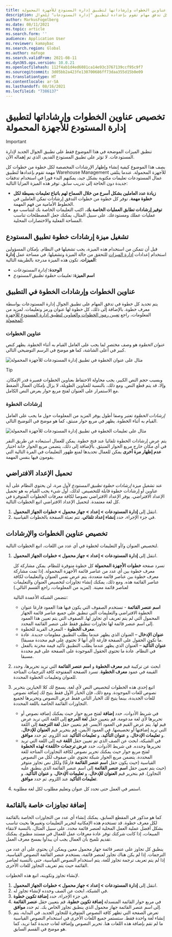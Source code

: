 ```yaml
---
title: تخصيص عناوين الخطوات وإرشاداتها لتطبيق إدارة المستودع للأجهزة المحمولة
description: يصف هذا الموضوع كيفية إنشاء وإظهار إرشادات مخصصة لكل خطوة من كل تدفق مهام تقوم بإعداده لتطبيق "إدارة المستودعات" للجوال.
author: MarkusFogelberg
ms.date: 08/11/2021
ms.topic: article
ms.search.form: ''
audience: Application User
ms.reviewer: kamaybac
ms.search.region: Global
ms.author: mafoge
ms.search.validFrom: 2021-08-11
ms.dyn365.ops.version: 10.0.21
ms.openlocfilehash: 112f4ab1d4ed6081ca14e93c3767139ccf95c9f7
ms.sourcegitcommit: 3d05bb2a423fe130700686ff73daa355d15b0e09
ms.translationtype: HT
ms.contentlocale: ar-SA
ms.lasthandoff: 08/16/2021
ms.locfileid: "7386137"
---
```

# <a name="customize-step-titles-and-instructions-for-the-warehouse-management-mobile-app"></a>تخصيص عناوين الخطوات وإرشاداتها لتطبيق إدارة المستودع للأجهزة المحمولة

> [!IMPORTANT]
> تنطبق الميزات الموضحة في هذا الموضوع فقط على تطبيق الجوال الجديد لإدارة المستودعات. لا تؤثر على تطبيق المستودع القديم، الذي تم إهماله الآن.

يصف هذا الموضوع كيفية إنشاء وإظهار الإرشادات المخصصة لكل خطوة من خطوات كل مهمة تقوم بإعدادها لتطبيق Warehouse Management للأجهزة المحمولة. عندما يتلقى عمال المستودعات تعليمات مكتوبة بشكل جيد، يمكنهم البدء فورا في استخدام تدفقات جديدة دون الحاجة إلى تدريب سابق. توفر هذه الميزة المزايا التالية:

- **زيادة عدد العاملين بشكل أسرع من خلال السماح لهم باتباع تعليمات بسيطة لكل خطوة مهمة.** توفر كل خطوة من خطوات التدفق إرشادات تمكن العاملين في الخطوط الأمامية من فهم المهمة.
- **توفير إرشادات تطابق العمليات الخاصة بك.** اكتب التعليمات الخاصة بك لتتناسب مع عمليات عملك ومستودعك. على سبيل المثال، يمكنك جعل المصطلحات تناسب المساحة الفعلية والاختصارات المحلية.

## <a name="turn-on-the-warehouse-app-step-instructions-feature"></a>تشغيل ميزة إرشادات خطوة تطبيق المستودع

قبل أن تتمكن من استخدام هذه الميزة، يجب تشغيلها في النظام. بإمكان المسؤولين استخدام إعدادات [إدارة الميزات](../../fin-ops-core/fin-ops/get-started/feature-management/feature-management-overview.md) للتحقق من حالة الميزة وتشغيلها. في مساحة عمل **إدارة الميزات**، تكون هذه الميزة مدرجة بالطريقة التالية:

- **الوحدة:** *إدارة المستودعات*
- **اسم الميزة:** *تعليمات خطوة تطبيق المستودع*

## <a name="step-titles-and-step-instructions-in-the-app"></a>عناوين الخطوات وإرشادات الخطوة في التطبيق

يتم تحديد كل خطوة في تدفق المهام على تطبيق الجوال إدارة المستودعات بواسطة معرف خطوة. بالإضافة إلى ذلك، كل خطوة لها عنوان ورمز وتعليمات. لمزيد من المعلومات، راجع [تعيين رموز الخطوات والعناوين لتطبيق إدارة المستودع للأجهزة المحمولة](step-icons-titles.md).

### <a name="step-titles"></a>عناوين الخطوات

*عنوان الخطوة* هو وصف مختصر لما يجب على العامل القيام به أثناء الخطوة. يظهر كنص كبير في أعلى الشاشة، كما هو موضح في الرسم التوضيحي التالي.

![مثال على عنوان الخطوة في تطبيق إدارة المستودعات للأجهزة المحمولة](media/wma-step-title.png "مثال على عنوان الخطوة في تطبيق إدارة المستودعات للأجهزة المحمولة")

> [!TIP]
> وبسبب حجم النص الكبير، يجب محاولة الاحتفاظ بعناوين الخطوات قصيرة قدر الإمكان. وإلا، قد يتم قطع النص. ومع ذلك، بالنسبة للعناوين الطويلة، لا يزال بإمكان العمال الضغط مع الاستمرار على العنوان لفتح مربع حوار يعرض النص الكامل.

### <a name="step-instructions"></a>إرشادات الخطوة

*إرشادات الخطوة* تعتبر وصفا أطول يوفر المزيد من المعلومات حول ما يجب على العامل القيام به أثناء الخطوة. يظهر في مربع حوار منبثق، كما هو موضح في التوضيح التالي.

![مثال على تعليمات الخطوة في تطبيق إدارة المستودعات للأجهزة المحمولة](media/wma-step-instructions.png "مثال على تعليمات الخطوة في تطبيق إدارة المستودعات للأجهزة المحمولة")

يتم عرض إرشادات الخطوة تلقائيا عند فتح خطوة. يمكن للعمال استبعاده عن طريق النقر في أي مكان خارج مربع الحوار المنبثق. بالإضافة إلى ذلك، يتضمن مربع الحوار خانة اختيار **عدم إظهار مرة أخرى** يمكن للعمال تحديدها لمنع ظهور التعليمات في المرة التالية التي يقومون فيها بنفس المهمة.

## <a name="load-the-default-setup"></a>تحميل الإعداد الافتراضي

عند تشغيل ميزة *إرشادات خطوة تطبيق المستودع* لأول مرة، لن يحتوي النظام على أية عناوين أو إرشادات خطوة قابلة للتخصيص. لذلك، أول شيء يجب القيام به هو تحميل الإعداد الافتراضي. يوفر الإعداد الافتراضي نصوصا لكافة معرفات الخطوات المتوفرة في كل لغة معتمدة. لتحميل الإعداد الافتراضي اتبع الخطوات التالية.

1. انتقل إلى **إدارة المستودعات \> إعداد \> جهاز محمول \> خطوات الجهاز المحمول**.
1. في جزء الإجراء، حدد **إنشاء إعداد تلقائي**. تتم تعبئة الصفحة بالخطوات القياسية.

## <a name="customize-step-titles-and-instructions"></a>تخصيص عناوين الخطوات والإرشادات

لتخصيص العنوان و/أو التعليمات لخطوة في أي عدد من اللغات، اتبع الخطوات التالية.

1. انتقل إلى **إدارة المستودعات \> إعداد \> جهاز محمول \> خطوات الجهاز المحمول**.

    تسرد صفحة **خطوات الأجهزة المحمولة** كل خطوة متوفرة للنظام. يمكن مشاركة كل معرف خطوة بين أي عدد من عناصر قائمة الأجهزة المحمولة. إذا تمت مشاركة معرف خطوة بين عناصر قائمة متعددة، يتم عرض نفس العنوان والتعليمات لكافة عناصر القائمة هذه. ومع ذلك، يمكنك إنشاء تجاوزات لتخصيص العنوان والتعليمات لعناصر قائمة معينة. (لمزيد من المعلومات، راجع القسم التالي.)

    تتضمن الشبكة الأعمدة التالية:

    - **اسم عنصر القائمة** - تستخدم الصفوف التي يكون فيها هذا العمود فارغا عنوان الخطوة الافتراضي والتعليمات التي تنطبق على جميع عناصر قائمة الجهاز المحمول التي لم يتم تعريف أي تجاوز لها. الصفوف التي يتم تعيين هذا العمود إلى اسم عنصر قائمة لها تجاوزات تنطبق فقط على عنصر القائمة المحدد.
    - **معرف الخطوة** - المعرف الفريد للخطوة.
    - **عنوان الإدخال** – العنوان الذي يظهر عندما يطلب التطبيق معلومات جديدة. عادة ما تكون الحقول على الصفحة فارغة (أي أنها لا تحتوي على قيم محددة مسبقا).
    - **عنوان التأكيد** – العنوان الذي يظهر عندما يطلب التطبيق تأكيد قيمة مخزنة بالفعل في النظام. عادة ما تحتوي الحقول الموجودة على الصفحة على قيم محددة مسبقا.

1. ابحث عن تركيبة قيم  **معرف الخطوة** و **اسم عنصر القائمة** التي تريد تحريرها، وحدد القيمة في عمود **معرف الخطوة**. تسرد الصفحة المفتوحة كافة الترجمات المتاحة للعنوان وتعليمات الخطوة المحددة.
1. اتبع إحدى هذه الخطوات لتخصيص النص لأي لغة. يسمح لك كلا الخيارين بتحرير نصوص للغات الموجودة. ومع ذلك، فإن الخيار الأول فقط يتيح لك إضافة نصوص للغات الجديدة، بينما يتيح لك الخيار الثاني فقط عرض النصوص وتحريرها لجميع التجاوزات القائمة الخاصة باللغة المحددة.

    - في شريط الأدوات، حدد **إضافة**  لفتح مربع حوار حيث يمكنك إضافة نصوص أو تحريرها لأي لغة مدعومة. قم بتعيين حقل **لغة المرجع** إلى اللغة التي تريد عرض قيم لها. يتم عرض القيم في العمود الأيسر. قم بتعيين حقل **لغة الترجمة** إلى اللغة التي تريد إضافتها أو تخصيصها. في العمود الأيمن، قم بتحرير قيم **العنوان للإدخال**، و **تعليمات الإدخال**، و **عنوان التأكيد**، و **تعليمات التأكيد** عند اللزوم. ثم حدد **موافق**.
    - في الشبكة، ابحث عن الصف الذي تم تعيين حقل **اللغة** فيه إلى اللغة التي تريد تحريرها وحدده. في شريط الأدوات، حدد **عرض ترجمات &lt;اللغة&gt; لهذه الخطوة** لفتح مربع حوار حيث يمكنك تحرير نصوص لكافة التجاوزات المتاحة للغة المحددة. يتضمن مربع الحوار شبكة تحتوي على صفوف لكل من النصوص القياسية (حيث يكون حقل **اسم عنصر القائمة** فارغًا) ولكل نص تجاوز متوفر (حيث يتم تعيين حقل **اسم عنصر القائمة**  إلى اسم عنصر القائمة الذي ينطبق عليه التجاوز). قم بتحرير قيم **العنوان للإدخال**، و **تعليمات الإدخال**، و **عنوان التأكيد**، و **تعليمات التأكيد** عند اللزوم. ثم حدد **موافق**.

1. استمر في العمل حتى تحدد كل عنوان وتعليم مطلوب لكل لغة مطلوبة.

## <a name="add-menu-specific-overrides"></a>إضافة تجاوزات خاصة بالقائمة

كما هو مذكور في المقطع السابق، يمكنك إنشاء أي عدد من التجاوزات الخاصة بالقائمة لكل معرف خطوة. قد تستخدم هذه الإمكانية لتحرير التعليمات وتغييرها بحيث تناسب بشكل أفضل عملية العمل المحلية لعنصر قائمة محدد. على سبيل المثال، بالنسبة لانتقاء المبيعات، إذا كانت شركتك توفر عادة معرفات عمل للعمال في مستند مطبوع، يمكنك تقديم تلميح بأن العمال يجب أن يبدأوا بمسح معرف العمل.

ينطبق كل تجاوز على عنصر قائمة جهاز محمول معين ويمكن أن يحتوي على أي عدد من الترجمات. إذا لم يكن هناك تجاوز لعنصر قائمة، يستخدم عنصر القائمة النصوص القياسية. إذا لم يتم تعريف ترجمة تجاوز للغة، يتم استخدام النصوص القياسية، حتى بالنسبة لعناصر القائمة حيث يتم تعريف التجاوز للغات الأخرى.

لإنشاء تجاوز وتكوينه، اتبع هذه الخطوات.

1. انتقل إلى **إدارة المستودعات \> إعداد \> جهاز محمول \> خطوات الجهاز المحمول**.
1. في الشبكة، ابحث عن الصف وحدده لإنشاء تجاوز له.
1. في جزء الإجراء، حدد **إضافة تكوين خطوة**.
1. في مربع حوار القائمة المنسدلة **إضافة تكوين خطوة**، قم بتعيين حقل **عنصر القائمة** إلى اسم عنصر القائمة جهاز محمول الذي ينطبق تجاوز الخاص بك. ثم حدد **موافق**.
1. تعرض الصفحة التي تظهر كافة النصوص المتوفرة للتجاوز الجديد. في البداية، يتم إنشاء لغة واحدة فقط. ستستمر جميع اللغات الأخرى في استخدام النصوص القياسية ما لم تقم بإضافة هذه اللغات هنا. تحرير النصوص وإضافة لغات جديدة كما تريد، كما هو موضح في القسم السابق.
